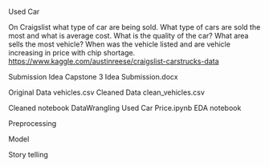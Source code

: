 Used Car

On Craigslist what type of car are being sold.  What type of cars are sold the most and what is average cost.  What is the quality of the car?  What area sells the most vehicle?  When was the vehicle listed and are vehicle increasing in price with chip shortage.
https://www.kaggle.com/austinreese/craigslist-carstrucks-data


Submission Idea 
	Capstone 3 Idea Submission.docx

Original Data
	vehicles.csv
Cleaned Data
	clean_vehicles.csv

Cleaned notebook
	DataWrangling Used Car Price.ipynb
EDA notebook

Preprocessing

Model

Story telling